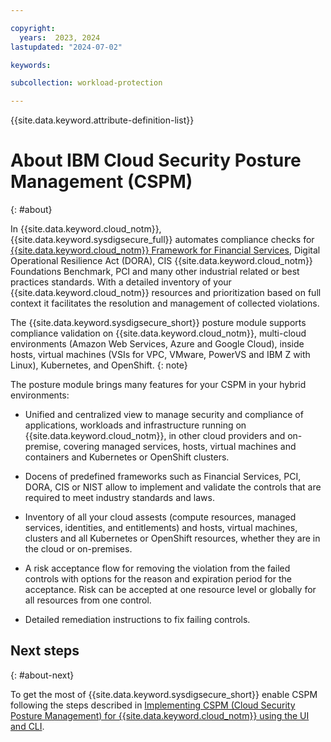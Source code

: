 ```yaml
---

copyright:
  years:  2023, 2024
lastupdated: "2024-07-02"

keywords:

subcollection: workload-protection

---
```


{{site.data.keyword.attribute-definition-list}}

# About IBM Cloud Security Posture Management (CSPM)
{: #about}

In {{site.data.keyword.cloud_notm}}, {{site.data.keyword.sysdigsecure_full}} automates compliance checks for [{{site.data.keyword.cloud_notm}} Framework for Financial Services](/docs/framework-financial-services?topic=framework-financial-services-about), Digital Operational Resilience Act (DORA), CIS {{site.data.keyword.cloud_notm}} Foundations Benchmark, PCI and many other industrial related or best practices standards. With a detailed inventory of your {{site.data.keyword.cloud_notm}} resources and prioritization based on full context it facilitates the resolution and management of collected violations.

The {{site.data.keyword.sysdigsecure_short}} posture module supports compliance validation on {{site.data.keyword.cloud_notm}}, multi-cloud environments (Amazon Web Services, Azure and Google Cloud), inside hosts, virtual machines (VSIs for VPC, VMware, PowerVS and IBM Z with Linux), Kubernetes, and OpenShift.
{: note}

The posture module brings many features for your CSPM in your hybrid environments:

- Unified and centralized view to manage security and compliance of applications, workloads and infrastructure running on {{site.data.keyword.cloud_notm}}, in other cloud providers and on-premise, covering managed services, hosts, virtual machines and containers and Kubernetes or OpenShift clusters.

- Docens of predefined frameworks such as Financial Services, PCI, DORA, CIS or NIST allow to implement and validate the controls that are required to meet industry standards and laws.

- Inventory of all your cloud assests (compute resources, managed services, identities, and entitlements) and hosts, virtual machines, clusters and all Kubernetes or OpenShift resources, whether they are in the cloud or on-premises.

- A risk acceptance flow for removing the violation from the failed controls with options for the reason and expiration period for the acceptance. Risk can be accepted at one resource level or globally for all resources from one control.

- Detailed remediation instructions to fix failing controls.

## Next steps
{: #about-next}

To get the most of {{site.data.keyword.sysdigsecure_short}} enable CSPM following the steps described in [Implementing CSPM (Cloud Security Posture Management) for {{site.data.keyword.cloud_notm}} using the UI and CLI](/docs/workload-protection?topic=workload-protection-cspm-implement).